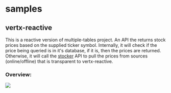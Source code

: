 # samples
## vertx-reactive
This is a reactive version of multiple-tables project.
An API the returns stock prices based on the supplied ticker symbol. Internally, it will check if the price being queried is in it's database, if it is, then the prices are returned. Otherwise, it will call the [stocker](https://github.com/chiusday/samples/tree/master/stocker) API to pull the prices from sources (online/offline) that is transparent to vertx-reactive.

### Overview:
![](samples/blob/master/vertx-reactive/src/main/resources/images/samplesDiagram.png)

